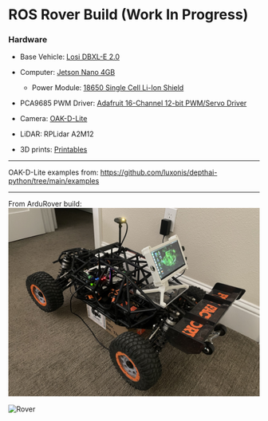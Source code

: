 # ROS Rover Build (Work In Progress)

### Hardware
- Base Vehicle: [Losi DBXL-E 2.0](https://www.losi.com/product/1-5-dbxl-e-2.0-4x4-desert-buggy-brushless-rtr-with-smart-fox/LOS05020V2T1.html)

- Computer: [Jetson Nano 4GB](https://developer.nvidia.com/embedded/jetson-nano-developer-kit)
    - Power Module: [18650 Single Cell Li-Ion Shield](https://a.co/d/eSGOiVn)

- PCA9685 PWM Driver: [Adafruit 16-Channel 12-bit PWM/Servo Driver](https://www.adafruit.com/product/815)

- Camera: [OAK-D-Lite](https://shop.luxonis.com/products/oak-d-lite-1?variant=42583102456031)

- LiDAR: RPLidar A2M12

- 3D prints: [Printables](https://www.printables.com/model/648445-losi-dbxl-e-20-robotics-build)

---

OAK-D-Lite examples from: https://github.com/luxonis/depthai-python/tree/main/examples

---

From ArduRover build:
![Rover](imgs/IMG_6536.jpg)

![Rover](imgs/IMG_6537.jpg)

